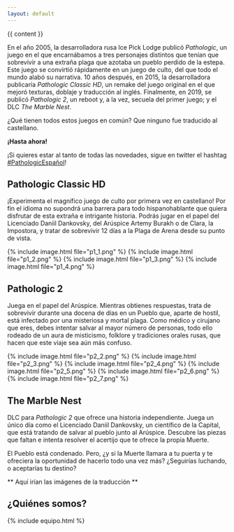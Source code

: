 ```yaml
---
layout: default
---
```


{{ content }}

En el año 2005, la desarrolladora rusa Ice Pick Lodge publicó *Pathologic*, un juego en el que encarnábamos a tres personajes distintos que tenían que sobrevivir a una extraña plaga que azotaba un pueblo perdido de la estepa. Este juego se convirtió rápidamente en un juego de culto, del que todo el mundo alabó su narrativa. 10 años después, en 2015, la desarrolladora publicaría *Pathologic Classic HD*, un remake del juego original en el que mejoró texturas, doblaje y traducción al inglés. Finalmente, en 2019, se publicó *Pathologic 2*, un reboot y, a la vez, secuela del primer juego; y el DLC *The Marble Nest*.

¿Qué tienen todos estos juegos en común? Que ninguno fue traducido al castellano.

**¡Hasta ahora!**

¡Si quieres estar al tanto de todas las novedades, sigue en twitter el hashtag [#PathologicEspañol](https://twitter.com/hashtag/PathologicEspañol)!

## Pathologic Classic HD
¡Experimenta el magnífico juego de culto por primera vez en castellano! Por fin el idioma no supondrá una barrera para todo hispanohablante que quiera disfrutar de esta extraña e intrigante historia.  Podrás jugar en el papel del Licenciado Daniil Dankovsky, del Arúspice Artemy Burakh o de Clara, la Impostora, y tratar de sobrevivir 12 días a la Plaga de Arena desde su punto de vista.

<div class="ui small images">
	{% include image.html file="p1_1.png" %}
	{% include image.html file="p1_2.png" %}
	{% include image.html file="p1_3.png" %}
	{% include image.html file="p1_4.png" %}
</div>

## Pathologic 2
Juega en el papel del Arúspice. Mientras obtienes respuestas, trata de sobrevivir durante una docena de días en un Pueblo que, aparte de hostil, está infectado por una misteriosa y mortal plaga. Como médico y cirujano que eres, debes intentar salvar al mayor número de personas, todo ello rodeado de un aura de misticismo, folklore y tradiciones orales rusas, que hacen que este viaje sea aún más confuso.

<div class="ui small images">
	{% include image.html file="p2_2.png" %}
	{% include image.html file="p2_3.png" %}
	{% include image.html file="p2_4.png" %}
	{% include image.html file="p2_5.png" %}
	{% include image.html file="p2_6.png" %}
	{% include image.html file="p2_7.png" %}
</div> 

## The Marble Nest
DLC para *Pathologic 2* que ofrece una historia independiente. Juega un único día como el Licenciado Daniil Dankovsky, un científico de la Capital, que está tratando de salvar al pueblo junto al Arúspice. Descubre las piezas que faltan e intenta resolver el acertijo que te ofrece la propia Muerte.

El Pueblo está condenado. Pero, ¿y si la Muerte llamara a tu puerta y te ofreciera la oportunidad de hacerlo todo una vez más? ¿Seguirías luchando, o aceptarías tu destino?

** Aquí irían las imágenes de la traducción ** 

## ¿Quiénes somos?

{% include equipo.html %}